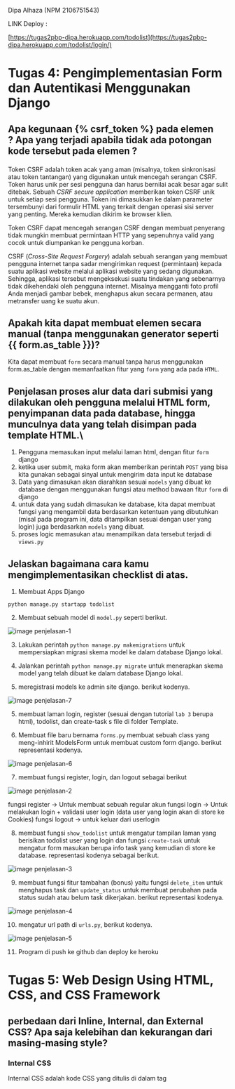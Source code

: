 Dipa Alhaza (NPM 2106751543)

LINK Deploy :

[https://tugas2pbp-dipa.herokuapp.com/todolist](https://tugas2pbp-dipa.herokuapp.com/todolist/login/)



# Tugas 4: Pengimplementasian Form dan Autentikasi Menggunakan Django

## Apa kegunaan {% csrf_token %} pada elemen <form>? Apa yang terjadi apabila tidak ada potongan kode tersebut pada elemen <form>?
Token CSRF adalah token acak yang aman (misalnya, token sinkronisasi atau token tantangan) yang digunakan untuk mencegah serangan CSRF. Token harus unik per sesi pengguna dan harus bernilai acak besar agar sulit ditebak. Sebuah _CSRF secure application_ memberikan token CSRF unik untuk setiap sesi pengguna. Token ini dimasukkan ke dalam parameter tersembunyi dari formulir HTML yang terkait dengan operasi sisi server yang penting. Mereka kemudian dikirim ke browser klien.

Token CSRF dapat mencegah serangan CSRF dengan membuat penyerang tidak mungkin membuat permintaan HTTP yang sepenuhnya valid yang cocok untuk diumpankan ke pengguna korban.

CSRF (_Cross-Site Request Forgery_) adalah sebuah serangan yang membuat pengguna internet  tanpa sadar mengirimkan request (permintaan) kepada suatu aplikasi website melalui aplikasi website yang sedang digunakan. Sehingga, aplikasi tersebut mengeksekusi suatu tindakan yang sebenarnya tidak dikehendaki oleh pengguna internet. Misalnya mengganti foto profil Anda menjadi gambar bebek, menghapus akun secara permanen, atau metransfer uang ke suatu akun. 

## Apakah kita dapat membuat elemen <form> secara manual (tanpa menggunakan generator seperti {{ form.as_table }})? 

Kita dapat membuat `form` secara manual tanpa harus menggunakan form.as_table dengan memanfaatkan fitur yang `form` yang ada pada `HTML`.

##  Penjelasan proses alur data dari submisi yang dilakukan oleh pengguna melalui HTML form, penyimpanan data pada database, hingga munculnya data yang telah disimpan pada template HTML.\

1. Pengguna memasukan input melalui laman html, dengan fitur `form` django
2. ketika user submit, maka form akan memberikan perintah `POST` yang bisa kita gunakan sebagai sinyal untuk mengirim data input ke database
2. Data yang dimasukan akan diarahkan sesuai `models` yang dibuat ke database dengan menggunakan fungsi atau method bawaan fitur `form` di django
3. untuk data yang sudah dimasukan ke database, kita dapat membuat fungsi yang mengambil data berdasarkan ketentuan yang dibutuhkan (misal pada program ini, data ditampilkan sesuai dengan user yang login) juga berdasarkan `models` yang dibuat.
4. proses logic memasukan atau menampilkan data tersebut terjadi di `views.py`


## Jelaskan bagaimana cara kamu mengimplementasikan checklist di atas.

1. Membuat Apps Django
```shell
python manage.py startapp todolist
```
2. Membuat sebuah model di `model.py` seperti berikut.

![image penjelasan-1](photo/Penjelasan1.jpg)

3. Lakukan perintah `python manage.py makemigrations` untuk mempersiapkan migrasi skema model ke dalam database Django lokal.

4. Jalankan perintah `python manage.py migrate` untuk menerapkan skema model yang telah dibuat ke dalam database Django lokal.

5. meregistrasi models ke admin site django. berikut kodenya.

![image penjelasan-7](photo/Penjelasan7.jpg)

5. membuat laman login, register (sesuai dengan tutorial `lab 3` berupa html), todolist, dan create-task s file di folder Template.

6. Membuat file baru bernama `forms.py` membuat sebuah class yang meng-inhirit ModelsForm untuk membuat custom form django. berikut representasi kodenya.

![image penjelasan-6](photo/Penjelasan6.jpg)


7. membuat fungsi register, login, dan logout sebagai berikut

![image penjelasan-2](photo/Penjelasan2.jpg)

fungsi register -> Untuk membuat sebuah regular akun
fungsi login -> Untuk melakukan login + validasi user login (data user yang login akan di store ke Cookies)
fungsi logout -> untuk keluar dari userlogin


8. membuat fungsi `show_todolist` untuk mengatur tampilan laman yang berisikan todolist user yang login dan fungsi `create-task` untuk mengatur form masukan berupa info task yang kemudian di store ke database. representasi kodenya sebagai berikut.

![image penjelasan-3](photo/Penjelasan3.jpg)


9. membuat fungsi fitur tambahan (bonus) yaitu fungsi `delete_item` untuk menghapus task dan `update_status` untuk membuat perubahan pada status sudah atau belum task dikerjakan.
berikut representasi kodenya.

![image penjelasan-4](photo/Penjelasan4.jpg)


10. mengatur url path di `urls.py`, berikut kodenya.

![image penjelasan-5](photo/Penjelasan5.jpg)


11. Program di push ke github dan deploy ke heroku

# Tugas 5: Web Design Using HTML, CSS, and CSS Framework

## perbedaan dari Inline, Internal, dan External CSS? Apa saja kelebihan dan kekurangan dari masing-masing style?

### Internal CSS

Internal CSS adalah kode CSS yang ditulis di dalam tag <style> dan kode HTML dituliskan di bagian atas (header) file HTML. Internal CSS dapat digunakan untuk membuat tampilan pada satu halaman website dan tidak digunakan pada halaman website yang lain.

### External CSS

Eksternal CSS adalah kode CSS yang ditulis terpisah dengan kode HTML Eksternal CSS ditulis di sebuah file khusus yang berekstensi .css. File eksternal CSS biasanya diletakkan setelah bagian <head> pada halaman.

### Inline CSS

Inline CSS adalah kode CSS yang ditulis langsung pada atribut elemen HTML. Setiap elemen HTML memiliki atribut style, di situ lah inline CSS ditulis.

## Macam-macam TAG HTML

`<!DOCTYPE>`	Tag untuk menentukan tipe dokumen

`<html>`	    Tag untuk membuat sebuah dokumen HTML

`<title>`	    Tag untuk membuat judul dari sebuah halaman

`<body>`	    Tag untuk membuat tubuh dari sebuah halaman

`<h1> to <h6>`	Tag untuk membuat heading

`<p>`	        Tag untuk membuat paragraf

`<br>`	        Memasukan satu baris putus

`<hr>`	        Tag untuk membuat perubahan dasar kata didalam isi

`<!--...-->`	Tag untuk membuat komentar

`<form>`	    Tag untuk membuat sebuah form HTML untuk input pengguna

`<input>`	    Tag untuk membuat sebuah kontrol input

`<textarea>`	Tag untuk membuat sebuah kontrol input multibaris (text area)

`<button>`	    Tag untuk membuat sebuah tombol yang dapat diklik

`<select>`	    Tag untuk membuat sebuah daftar drop-down

`<img>`	        Tag untuk membuat gambar

`<a>`	        Tag untuk membuat hyperlink

`<link>`	    Tag untuk membuat hubungan antara dokumen dan sumber daya eksternal (paling sering digunakan untuk link ke style sheet)

`<nav>`	        Tag untuk membuat navigasi link (tag baru HTML5)

`<style>`	    Tag untuk membuat informasi style untuk dokumen

`<div>`	        Tag untuk membuat sebuah bagian dalam dokumen

`<span>`	    Tag untuk membuat sebuah bagian dalam dokumen

`<header>`	    Tag untuk membuat sebuah header untuk dokumen atau bagian (tag baru HTML5)

`<footer>`	    Tag untuk membuat footer untuk dokumen atau bagian (tag baru HTML5)

`<section>`	    Tag untuk membuat bagian dalam dokumen (tag baru HTML5)

`<article>`	    Tag untuk membuat sebuah artikel (tag baru HTML5)

`<aside>`	    Tag untuk membuat konten lain selain dari konten halaman (tag baru HTML5)


## Tipe Selector di CSS

1.SeleKtor Tag = Selektor ini akan memilih elemen berdasarkan nama tag.

2.Selektor Class = selektor yang memilih elemen berdasarkan nama class yang diberikan. Selektor class dibuat dengan tanda titik di depannya.contohnya `.namaClass`

3.Selektor ID = Selektor ID hampir sama dengan class. Bedanya, ID bersifat unik. Hanya boleh digunakan oleh satu elemen saja. Selektor ID ditandai dengan tanda pagar `(#)` di depannya. Contohnya, `#namaId`

4.Selektor Atribut = selektor yang memilih elemen berdasarkan atribut. Selektor ini hampir sama seperti selektor Tag. 
contohnya `input[type=text]`, Artinya kita akan memilih semua elemen `<input>` yang memiliki atribut `type='text'`.

5.Selektor Universal = Selektor universal adalah selektor yang digunakan untuk menyeleksi semua elemen pada jangkauan (scope)tertentu dengan menggunakan (`*`).

6.Pseudo Selektor = selektor untuk memilih elemen semu seperti state pada elemen, elemen before dan after, elemen ganjil, dan sebagainya.

Ada dua macam pseudo selektor:
    1.pseudo-class selektor untuk state elemen;
    2.pseudo-element selektor untuk elemen semu di HTML.

## Cara Implementasi Styling Pages

1. copy link CDN Bootstrap, lalu di taruh pada kode HTML (link tersebut di `base.html`).
2. edit tag html di folder template sesuai ketentuan bootstrap.



